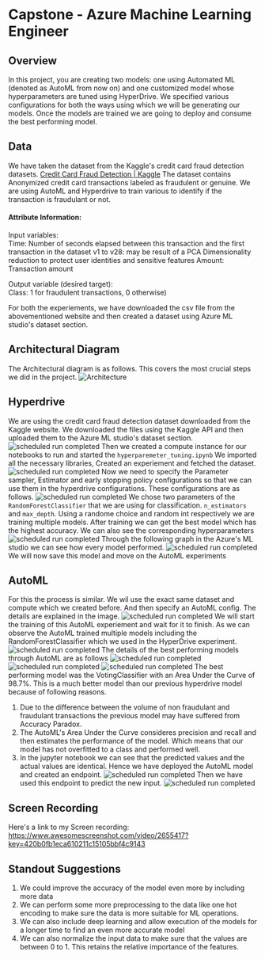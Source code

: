 
# Capstone - Azure Machine Learning Engineer

## Overview
In this project, you are creating two models: one using Automated ML (denoted as AutoML from now on) and one customized model whose hyperparameters are tuned using HyperDrive. We specified various configurations for both the ways using which we will be generating our models. Once the models are trained we are going to deploy and consume the best performing model.

## Data
We have taken the dataset from the Kaggle's credit card fraud detection datasets.
[Credit Card Fraud Detection | Kaggle](https://www.kaggle.com/mlg-ulb/creditcardfraud)
The dataset contains Anonymized credit card transactions labeled as fraudulent or genuine. We are using AutoML and Hyperdrive to train various to identify if the transaction is fraudulant or not.


#### Attribute Information:

Input variables:  
Time: Number of seconds elapsed between this transaction and the first transaction in the dataset
v1 to v28: may be result of a PCA Dimensionality reduction to protect user identities and sensitive features
Amount: Transaction amount
  
Output variable (desired target):  
Class: 1 for fraudulent transactions, 0 otherwise)

For both the experiements, we have downloaded the csv file from the abovementioned website and then created a dataset using Azure ML studio's dataset section.


## Architectural Diagram
The Architectural diagram is as follows. This covers the most crucial steps we did in the project. 
![Architecture](Architecture.png)

## Hyperdrive 
We are using the credit card fraud detection dataset downloaded from the Kaggle website. We downloaded the files using the Kaggle API and then uploaded them to the Azure ML studio's dataset section.
![scheduled run completed](16%20scheduled%20run%20completed.png)
Then we created a compute instance for our notebooks to run and started the `hyperparemeter_tuning.ipynb` We imported all the necessary libraries, Created an experiement and fetched the dataset. 
![scheduled run completed](16%20scheduled%20run%20completed.png)
Now we need to specify the Parameter sampler, Estimator and early stopping policy configurations so that we can use them in the hyperdrive configurations. These configurations are as follows.
![scheduled run completed](16%20scheduled%20run%20completed.png)
We chose two parameters of the `RandomForestClassifier` that we are using for classification. `n_estimators` and `max_depth`. Using a randome choice and random int respectively we are training multiple models.
After training we can get the best model which has the highest accuracy. We can also see the corresponding hyperparameters
![scheduled run completed](16%20scheduled%20run%20completed.png)
Through the following graph in the Azure's ML studio we can see how every model performed.
![scheduled run completed](16%20scheduled%20run%20completed.png)
We will now save this model and move on the AutoML experiments

## AutoML
For this the process is similar. We wil use the exact same dataset and compute which we created before. And then specify an AutoML config. The details are explained in the image.
![scheduled run completed](16%20scheduled%20run%20completed.png)
We will start the training of this AutoML experiement and wait for it to finish. As we can observe the AutoML trained multiple models including the RandomForestClassifier which we used in the HyperDrive experiment.
![scheduled run completed](16%20scheduled%20run%20completed.png)
The details of the best performing models through AutoML are as follows
![scheduled run completed](16%20scheduled%20run%20completed.png)
![scheduled run completed](16%20scheduled%20run%20completed.png)
![scheduled run completed](16%20scheduled%20run%20completed.png)
The best performing model was the VotingClassifier with an Area Under the Curve of 98.7%. This is a much better model than our previous hyperdrive model because of following reasons.
1.	Due to the difference between the volume of non fraudulant and fraudulant transactions the previous model may have suffered from Accuracy Paradox.
2.	The AutoML's Area Under the Curve consideres precision and recall and then estimates the performance of the model. Which means that our model has not overfitted to a class and performed well.
3.	In the jupyter notebook we can see that the predicted values and the actual values are identical.
Hence we have deployed the AutoML model and created an endpoint.
![scheduled run completed](16%20scheduled%20run%20completed.png)
Then we have used this endpoint to predict the new input.
![scheduled run completed](16%20scheduled%20run%20completed.png)


## Screen Recording
Here's a link to my Screen recording: https://www.awesomescreenshot.com/video/2655417?key=420b0fb1eca610211c15105bbf4c9143

## Standout Suggestions
1. We could improve the accuracy of the model even more by including more data
2. We can perform some more preprocessing to the data like one hot encoding to make sure the data is more suitable for ML operations.
3. We can also include deep learning and allow execution of the models for a longer time to find an even more accurate model
4. We can also normalize the input data to make sure that the values are between 0 to 1. This retains the relative importance of the features.
